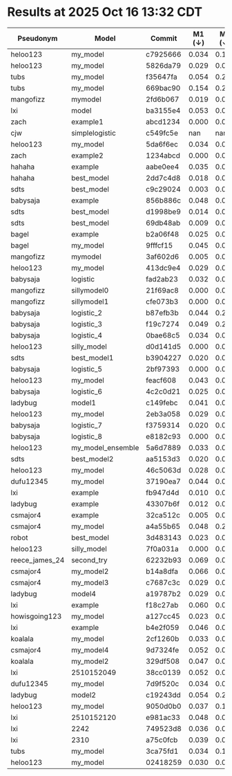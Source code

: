 # Results at 2025 Oct 16 13:32 CDT
| Pseudonym | Model | Commit | M1 (↓) | M2 (↓) | M3 (↓) | M4 (↑) | M5 (↑)|
|--- | --- | --- | --- | --- | --- | --- | ---|
|heloo123 | my_model | c7925666 | 0.034 | 0.119 | 0.043 | 0.775 | 0.471|
|heloo123 | my_model | 5826da79 | 0.029 | 0.050 | 0.008 | 0.806 | 0.402|
|tubs | my_model | f35647fa | 0.054 | 0.218 | 0.044 | 0.676 | 0.404|
|tubs | my_model | 669bac90 | 0.154 | 0.241 | 0.044 | 0.597 | 0.320|
|mangofizz | mymodel | 2fd6b067 | 0.019 | 0.004 | 0.245 | 0.728 | 0.104|
|lxi | model | ba3155e4 | 0.053 | 0.024 | 0.021 | 0.782 | 0.279|
|zach | example1 | abcd1234 | 0.000 | 0.061 | 0.000 | 1.000 | 1.000|
|cjw | simplelogistic | c549fc5e | nan | nan | nan | nan | nan|
|heloo123 | my_model | 5da6f6ec | 0.034 | 0.039 | 0.006 | 0.801 | 0.348|
|zach | example2 | 1234abcd | 0.000 | 0.000 | 0.774 | 0.226 | 0.369|
|hahaha | example | aabe0ee4 | 0.035 | 0.033 | 0.274 | 0.492 | 0.277|
|hahaha | best_model | 2dd7c4d8 | 0.018 | 0.068 | 0.009 | 0.816 | 0.424|
|sdts | best_model | c9c29024 | 0.003 | 0.093 | 0.015 | 0.792 | 0.490|
|babysaja | example | 856b886c | 0.048 | 0.009 | 0.274 | 0.497 | 0.286|
|sdts | best_model | d1998be9 | 0.014 | 0.077 | 0.017 | 0.793 | 0.490|
|sdts | best_model | 69db48ab | 0.009 | 0.075 | 0.020 | 0.791 | 0.495|
|bagel | example | b2a06f48 | 0.025 | 0.028 | 0.274 | 0.504 | 0.298|
|bagel | my_model | 9fffcf15 | 0.045 | 0.082 | 0.030 | 0.845 | 0.516|
|mangofizz | mymodel | 3af602d6 | 0.005 | 0.005 | 0.229 | 0.766 | 0.040|
|heloo123 | my_model | 413dc9e4 | 0.029 | 0.092 | 0.059 | 0.794 | 0.494|
|babysaja | logistic | fad2ab23 | 0.032 | 0.050 | 0.061 | 0.812 | 0.381|
|mangofizz | sillymodel0 | 21f69ac8 | 0.000 | 0.000 | 0.774 | 0.774 | 0.000|
|mangofizz | sillymodel1 | cfe073b3 | 0.000 | 0.000 | 0.774 | 0.226 | 0.369|
|babysaja | logistic_2 | b87efb3b | 0.044 | 0.223 | 0.046 | 0.673 | 0.405|
|babysaja | logistic_3 | f19c7274 | 0.049 | 0.206 | 0.063 | 0.695 | 0.418|
|babysaja | logistic_4 | 0bae68c5 | 0.034 | 0.068 | 0.007 | 0.814 | 0.406|
|heloo123 | silly_model | d0d141d5 | 0.000 | 0.000 | 0.226 | 0.774 | 0.000|
|sdts | best_model1 | b3904227 | 0.020 | 0.089 | 0.015 | 0.791 | 0.483|
|babysaja | logistic_5 | 2bf97393 | 0.000 | 0.000 | 0.007 | 0.774 | 0.000|
|heloo123 | my_model | feacf608 | 0.043 | 0.052 | 0.011 | 0.804 | 0.394|
|babysaja | logistic_6 | 4c2c0d21 | 0.025 | 0.067 | 0.009 | 0.817 | 0.431|
|ladybug | model1 | c149febc | 0.041 | 0.027 | 0.342 | 0.656 | 0.347|
|heloo123 | my_model | 2eb3a058 | 0.029 | 0.050 | 0.008 | 0.806 | 0.402|
|babysaja | logistic_7 | f3759314 | 0.020 | 0.063 | 0.038 | 0.802 | 0.415|
|babysaja | logistic_8 | e8182c93 | 0.000 | 0.000 | 0.226 | 0.774 | 0.000|
|heloo123 | my_model_ensemble | 5a6d7889 | 0.033 | 0.071 | 0.008 | 0.800 | 0.449|
|sdts | best_model2 | aa5153d3 | 0.020 | 0.089 | 0.015 | 0.791 | 0.483|
|heloo123 | my_model | 46c5063d | 0.028 | 0.054 | 0.007 | 0.804 | 0.385|
|dufu12345 | my_model | 37190ea7 | 0.044 | 0.074 | 0.010 | 0.814 | 0.420|
|lxi | example | fb947d4d | 0.010 | 0.015 | 0.064 | 0.769 | 0.117|
|ladybug | example | 43307b6f | 0.012 | 0.008 | 0.274 | 0.499 | 0.286|
|csmajor4 | example | 32ca512c | 0.005 | 0.011 | 0.274 | 0.495 | 0.287|
|csmajor4 | my_model | a4a55b65 | 0.048 | 0.217 | 0.039 | 0.670 | 0.404|
|robot | best_model | 3d483143 | 0.023 | 0.067 | 0.009 | 0.817 | 0.436|
|heloo123 | silly_model | 7f0a031a | 0.000 | 0.000 | 0.774 | 0.226 | 0.369|
|reece_james_24 | second_try | 62232b93 | 0.069 | 0.046 | 0.043 | 0.811 | 0.373|
|csmajor4 | my_model2 | b14a8dfa | 0.066 | 0.056 | 0.068 | 0.798 | 0.321|
|csmajor4 | my_model3 | c7687c3c | 0.029 | 0.058 | 0.011 | 0.816 | 0.423|
|ladybug | model4 | a19787b2 | 0.029 | 0.070 | 0.007 | 0.844 | 0.523|
|lxi | example | f18c27ab | 0.060 | 0.042 | 0.020 | 0.781 | 0.333|
|howisgoing123 | my_model | a127cc45 | 0.023 | 0.087 | 0.043 | 0.784 | 0.484|
|lxi | example | b4e2f059 | 0.046 | 0.047 | 0.018 | 0.784 | 0.276|
|koalala | my_model | 2cf1260b | 0.033 | 0.070 | 0.018 | 0.827 | 0.447|
|csmajor4 | my_model4 | 9d7324fe | 0.052 | 0.031 | 0.063 | 0.763 | 0.200|
|koalala | my_model2 | 329df508 | 0.047 | 0.063 | 0.037 | 0.849 | 0.494|
|lxi | 2510152049 | 38cc0139 | 0.052 | 0.022 | 0.043 | 0.774 | 0.246|
|dufu12345 | my_model | 7d9f520c | 0.034 | 0.066 | 0.015 | 0.811 | 0.409|
|ladybug | model2 | c19243dd | 0.054 | 0.218 | 0.051 | 0.676 | 0.404|
|heloo123 | my_model | 9050d0b0 | 0.037 | 0.120 | 0.045 | 0.772 | 0.467|
|lxi | 2510152120 | e981ac33 | 0.048 | 0.023 | 0.041 | 0.772 | 0.251|
|lxi | 2242 | 749523d8 | 0.036 | 0.022 | 0.027 | 0.781 | 0.254|
|lxi | 2310 | a75c0fcb | 0.039 | 0.023 | 0.017 | 0.786 | 0.192|
|tubs | my_model | 3ca75fd1 | 0.034 | 0.136 | 0.044 | 0.355 | 0.332|
|heloo123 | my_model | 02418259 | 0.030 | 0.050 | 0.006 | 0.804 | 0.387|
